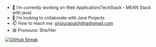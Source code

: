 - 🔭 I’m currently working on Web Application(TechStack - MEAN Stack with java)
- 👯 I’m looking to collaborate with Java Projects
- 📫 How to reach me: siripurapulohitha@gmail.com
- 😄 Pronouns: She/Her

[![GitHub Streak](https://streak-stats.demolab.com?user=lohithasiripurapu&theme=dark&hide_current_streak=true)](https://git.io/streak-stats)

